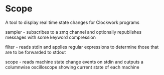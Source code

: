 Scope
=====

A tool to display real time state changes for Clockwork programs

sampler - subscribes to a zmq channel and optionally republishes messages with some keyword compression

filter - reads stdin and applies regular expressions to determine those that are to be forwarded to stdout

scope - reads machine state change events on stdin 
 and outputs a columnwise oscilloscope showing current state of each machine
 